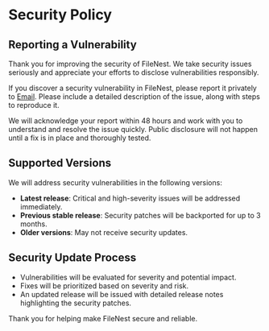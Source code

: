 # Security Policy

## Reporting a Vulnerability

Thank you for improving the security of FileNest. We take security issues seriously and appreciate your efforts to disclose vulnerabilities responsibly.

If you discover a security vulnerability in FileNest, please report it privately to [Email](shashwat1956.@gmail.com). Please include a detailed description of the issue, along with steps to reproduce it.

We will acknowledge your report within 48 hours and work with you to understand and resolve the issue quickly. Public disclosure will not happen until a fix is in place and thoroughly tested.

## Supported Versions

We will address security vulnerabilities in the following versions:

- **Latest release**: Critical and high-severity issues will be addressed immediately.
- **Previous stable release**: Security patches will be backported for up to 3 months.
- **Older versions**: May not receive security updates.

## Security Update Process

- Vulnerabilities will be evaluated for severity and potential impact.
- Fixes will be prioritized based on severity and risk.
- An updated release will be issued with detailed release notes highlighting the security patches.

Thank you for helping make FileNest secure and reliable.
